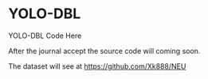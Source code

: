 # YOLO-DBL
YOLO-DBL Code Here

After the journal accept the source code will coming soon.

The dataset will see at https://github.com/Xk888/NEU
